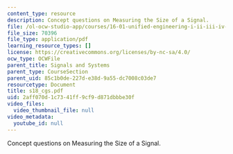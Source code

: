 ```yaml
---
content_type: resource
description: Concept questions on Measuring the Size of a Signal.
file: /ol-ocw-studio-app/courses/16-01-unified-engineering-i-ii-iii-iv-fall-2005-spring-2006/2aff070d1c7341ff9cf9d871dbbbe30f_s18_cgs.pdf
file_size: 70396
file_type: application/pdf
learning_resource_types: []
license: https://creativecommons.org/licenses/by-nc-sa/4.0/
ocw_type: OCWFile
parent_title: Signals and Systems
parent_type: CourseSection
parent_uid: 85c1b0de-227d-e38d-9a55-dc7008c03de7
resourcetype: Document
title: s18_cgs.pdf
uid: 2aff070d-1c73-41ff-9cf9-d871dbbbe30f
video_files:
  video_thumbnail_file: null
video_metadata:
  youtube_id: null
---
```

Concept questions on Measuring the Size of a Signal.